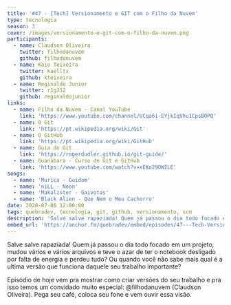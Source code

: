 ```yaml
---
title: '#47 - [Tech] Versionamento e GIT com o Filho da Nuvem'
type: tecnologia
season: 3
cover: /images/versionamento-e-git-com-o-filho-da-nuvem.png
participants:
  - name: Claudson Oliveira
    twitter: filhodanuvem
    github: filhodanuvem
  - name: Kaio Teixeira
    twitter: kaelltx
    github: kteixeira
  - name: Reginaldo Junior
    twitter: r1g312
    github: reginaldojunior
links:
  - name: Filho da Nuvem - Canal YouTube
    link: 'https://www.youtube.com/channel/UCqa6i-EYjkIqVhu1CpsBOPQ'
  - name: O Git
    link: 'https://pt.wikipedia.org/wiki/Git'
  - name: O GitHub
    link: 'https://pt.wikipedia.org/wiki/GitHub'
  - name: Guia do Git
    link: 'https://rogerdudler.github.io/git-guide/'
  - name: Guanabara - Curso de Git e GitHub
    link: 'https://www.youtube.com/watch?v=xEKo29OWILE'
songs:
  - name: 'Murica - Guidom'
  - name: 'niLL - Neon'
  - name: 'Makalister - Gaivotas'
  - name: 'Black Alien - Que Nem o Meu Cachorro'
date: 2020-07-06 12:00:00
tags: quebradev, tecnologia, git, github, versionamento, scm
description: 'Salve salve rapaziada! Quem já passou o dia todo focado em um projeto, mudou vários e vários arquivos e teve o azar de ter o notebook desligado por falta de energia e perdeu tudo? Ou quando você não sabe mais qual é a ultima versão que funciona daquele seu trabalho importante?'
embed_url: 'https://anchor.fm/quebradev/embed/episodes/47---Tech-Versionamento-e-GIT-com-o-Filho-da-Nuvem-egbfpg/a-a2klvjb'
---
```


Salve salve rapaziada! Quem já passou o dia todo focado em um projeto, mudou vários e vários arquivos e teve o azar de ter o notebook desligado por falta de energia e perdeu tudo? Ou quando você não sabe mais qual é a ultima versão que funciona daquele seu trabalho importante?

Episódio de hoje vem pra mostrar como criar versões do seu trabalho e pra isso temos um convidado muito especial: @filhodanuvem (Claudson Oliveira). Pega seu café, coloca seu fone e vem ouvir essa visão.